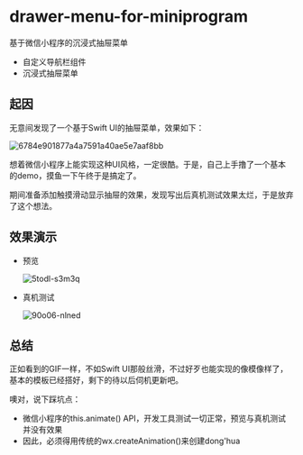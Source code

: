 # drawer-menu-for-miniprogram
基于微信小程序的沉浸式抽屉菜单

* 自定义导航栏组件
* 沉浸式抽屉菜单

## 起因

无意间发现了一个基于Swift UI的抽屉菜单，效果如下：

![6784e901877a4a7591a40ae5e7aaf8bb](https://typora-licodeao.oss-cn-guangzhou.aliyuncs.com/typoraImg/6784e901877a4a7591a40ae5e7aaf8bb.gif)

想着微信小程序上能实现这种UI风格，一定很酷。于是，自己上手撸了一个基本的demo，摸鱼一下午终于是搞定了。

期间准备添加触摸滑动显示抽屉的效果，发现写出后真机测试效果太烂，于是放弃了这个想法。

## 效果演示

* 预览

  ![5todl-s3m3q](https://typora-licodeao.oss-cn-guangzhou.aliyuncs.com/typoraImg/5todl-s3m3q.gif)

* 真机测试

  ![90o06-nlned](https://typora-licodeao.oss-cn-guangzhou.aliyuncs.com/typoraImg/90o06-nlned.gif)

## 总结

正如看到的GIF一样，不如Swift UI那般丝滑，不过好歹也能实现的像模像样了，基本的模板已经搭好，剩下的待以后伺机更新吧。

噢对，说下踩坑点：

* 微信小程序的this.animate() API，开发工具测试一切正常，预览与真机测试并没有效果
* 因此，必须得用传统的wx.createAnimation()来创建dong'hua
